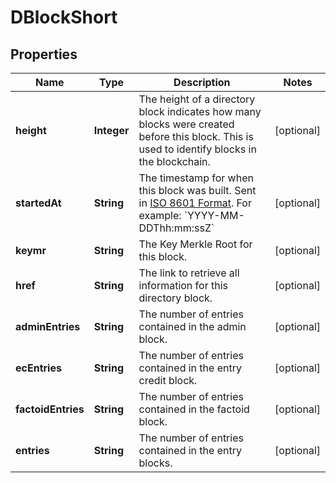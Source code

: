 
# DBlockShort

## Properties
Name | Type | Description | Notes
------------ | ------------- | ------------- | -------------
**height** | **Integer** | The height of a directory block indicates how many blocks were created before this block. This is used to identify blocks in the blockchain. |  [optional]
**startedAt** | **String** | The timestamp for when this block was built. Sent in [ISO 8601 Format](https://en.wikipedia.org/wiki/ISO_8601). For example: &#x60;YYYY-MM-DDThh:mm:ssZ&#x60; |  [optional]
**keymr** | **String** | The Key Merkle Root for this block. |  [optional]
**href** | **String** | The link to retrieve all information for this directory block. |  [optional]
**adminEntries** | **String** | The number of entries contained in the admin block. |  [optional]
**ecEntries** | **String** | The number of entries contained in the entry credit block. |  [optional]
**factoidEntries** | **String** | The number of entries contained in the factoid block. |  [optional]
**entries** | **String** | The number of entries contained in the entry blocks. |  [optional]



